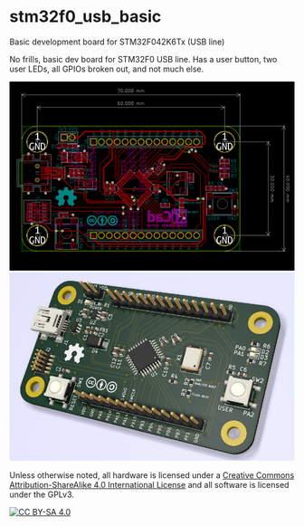 # stm32f0_usb_basic
Basic development board for STM32F042K6Tx (USB line)

No frills, basic dev board for STM32F0 USB line. Has a user button, two user LEDs, all GPIOs broken out, and not much else.

![layout](img/stm32f0_usb_layout.png)
![render](img/stm32f0_usb_render.png)

Unless otherwise noted, all hardware is licensed under a [Creative Commons Attribution-ShareAlike 4.0 International License][cc-by-sa] and all software is licensed under the GPLv3.

[![CC BY-SA 4.0][cc-by-sa-image]][cc-by-sa]

[cc-by-sa]: http://creativecommons.org/licenses/by-sa/4.0/
[cc-by-sa-image]: https://licensebuttons.net/l/by-sa/4.0/88x31.png
